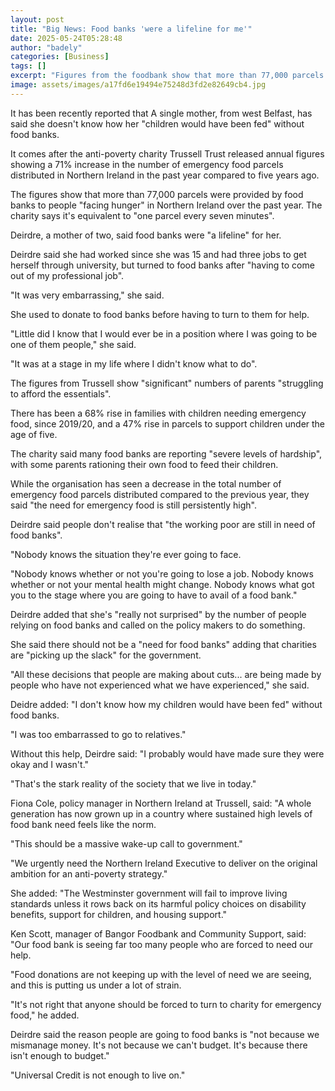 ```yaml
---
layout: post
title: "Big News: Food banks 'were a lifeline for me'"
date: 2025-05-24T05:28:48
author: "badely"
categories: [Business]
tags: []
excerpt: "Figures from the foodbank show that more than 77,000 parcels were distributed in NI over the past year."
image: assets/images/a17fd6e19494e75248d3fd2e82649cb4.jpg
---
```


It has been recently reported that A single mother, from west Belfast, has said she doesn't know how her "children would have been fed" without food banks.

It comes after the anti-poverty charity Trussell Trust released annual figures showing a 71% increase in the number of emergency food parcels distributed in Northern Ireland in the past year compared to five years ago.

The figures show that more than 77,000 parcels were provided by food banks to people "facing hunger" in Northern Ireland over the past year. The charity says it's equivalent to "one parcel every seven minutes".

Deirdre, a mother of two, said food banks were "a lifeline" for her.

Deirdre said she had worked since she was 15 and had three jobs to get herself through university, but turned to food banks after "having to come out of my professional job".

"It was very embarrassing," she said.

She used to donate to food banks before having to turn to them for help.

"Little did I know that I would ever be in a position where I was going to be one of them people," she said.

"It was at a stage in my life where I didn't know what to do".

The figures from Trussell show "significant" numbers of parents "struggling to afford the essentials".

There has been a 68% rise in families with children needing emergency food, since 2019/20, and a 47% rise in parcels to support children under the age of five.

The charity said many food banks are reporting "severe levels of hardship", with some parents rationing their own food to feed their children.

While the organisation has seen a decrease in the total number of emergency food parcels distributed compared to the previous year, they said "the need for emergency food is still persistently high".

Deirdre said people don't realise that "the working poor are still in need of food banks".

"Nobody knows the situation they're ever going to face.

"Nobody knows whether or not you're going to lose a job. Nobody knows whether or not your mental health might change. Nobody knows what got you to the stage where you are going to have to avail of a food bank."

Deirdre added that she's "really not surprised" by the number of people relying on food banks and called on the policy makers to do something.

She said there should not be a "need for food banks" adding that charities are "picking up the slack" for the government.

"All these decisions that people are making about cuts... are being made by people who have not experienced what we have experienced," she said.

Deidre added: "I don't know how my children would have been fed" without food banks.

"I was too embarrassed to go to relatives."

Without this help, Deirdre said: "I probably would have made sure they were okay and I wasn't."

"That's the stark reality of the society that we live in today."

Fiona Cole, policy manager in Northern Ireland at Trussell, said: "A whole generation has now grown up in a country where sustained high levels of food bank need feels like the norm. 

"This should be a massive wake-up call to government."

"We urgently need the Northern Ireland Executive to deliver on the original ambition for an anti-poverty strategy."

She added: "The Westminster government will fail to improve living standards unless it rows back on its harmful policy choices on disability benefits, support for children, and housing support."

Ken Scott, manager of Bangor Foodbank and Community Support, said: "Our food bank is seeing far too many people who are forced to need our help.

"Food donations are not keeping up with the level of need we are seeing, and this is putting us under a lot of strain.

"It's not right that anyone should be forced to turn to charity for emergency food," he added.

Deirdre said the reason people are going to food banks is "not because we mismanage money. It's not because we can't budget. It's because there isn't enough to budget."

"Universal Credit is not enough to live on."

